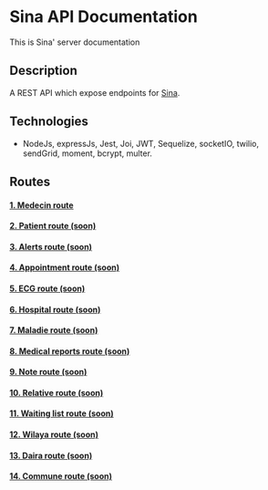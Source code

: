 # Sina API Documentation

This is Sina' server documentation

## Description

A REST API which expose endpoints for [Sina](../../README.md#sina).

## Technologies

- NodeJs, expressJs, Jest, Joi, JWT, Sequelize, socketIO, twilio, sendGrid, moment, bcrypt, multer.

## Routes

#### [1. Medecin route](/ReadMe/Documentation/Medecin.md)

#### [2. Patient route (soon)](/ReadMe/Documentation/Patient.md)

#### [3. Alerts route (soon)](/ReadMe/Documentation/Alerts.md)

#### [4. Appointment route (soon)](/ReadMe/Documentation/Appointment.md)

#### [5. ECG route (soon)](/ReadMe/Documentation/ECG.md)

#### [6. Hospital route (soon)](/ReadMe/Documentation/Hospital.md)

#### [7. Maladie route (soon)](/ReadMe/Documentation/Maladie.md)

#### [8. Medical reports route (soon)](/ReadMe/Documentation/Medical-reports.md)

#### [9. Note route (soon)](/ReadMe/Documentation/Note.md)

#### [10. Relative route (soon)](/ReadMe/Documentation/Relative.md)

#### [11. Waiting list route (soon)](/ReadMe/Documentation/Waiting-list.md)

#### [12. Wilaya route (soon)](/ReadMe/Documentation/Wilaya.md)

#### [13. Daira route (soon)](/ReadMe/Documentation/Daira.md)

#### [14. Commune route (soon)](/ReadMe/Documentation/Commune.md)
